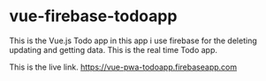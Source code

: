 # vue-firebase-todoapp
This is the Vue.js Todo app in this app i use firebase for the deleting updating and getting data. This is the real time Todo app.

This is the live link.
https://vue-pwa-todoapp.firebaseapp.com
